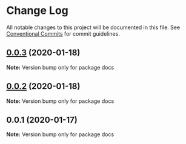 # Change Log

All notable changes to this project will be documented in this file.
See [Conventional Commits](https://conventionalcommits.org) for commit guidelines.

## [0.0.3](https://github.com/pangoojs/pangoo/compare/docs@0.0.2...docs@0.0.3) (2020-01-18)

**Note:** Version bump only for package docs





## [0.0.2](https://github.com/pangoojs/pangoo/compare/docs@0.0.1...docs@0.0.2) (2020-01-18)

**Note:** Version bump only for package docs





## 0.0.1 (2020-01-17)

**Note:** Version bump only for package docs
